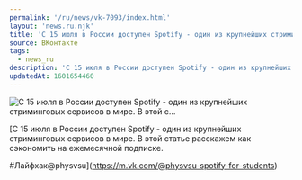 ```yaml
---
permalink: '/ru/news/vk-7093/index.html'
layout: 'news.ru.njk'
title: 'С 15 июля в России доступен Spotify - один из крупнейших стриминговых сервисов в мире. В этой с…'
source: ВКонтакте
tags:
  - news_ru
description: 'С 15 июля в России доступен Spotify - один из крупнейших стриминговых сервисов в мире. В этой с…'
updatedAt: 1601654460
---
```

![С 15 июля в России доступен Spotify - один из крупнейших стриминговых сервисов в мире. В этой с…](https://sun9-16.userapi.com/impg/BqmgWW8ZMOj4oX7zbK3acRF7MAT3E2orN0y-yQ/WbpGB9qpOYw.jpg?size=1280x720&quality=96&sign=b2f3ec90a186a78cc26be04084425517&c_uniq_tag=E-h7cAMiYh4oHspqSTkyDGUbYDq2Hwo3J_hDNep-dNg&type=album)

[С 15 июля в России доступен Spotify - один из крупнейших стриминговых сервисов в мире. В этой статье расскажем как сэкономить на ежемесячной подписке. 

#Лайфхак@physvsu](https://m.vk.com/@physvsu-spotify-for-students)
